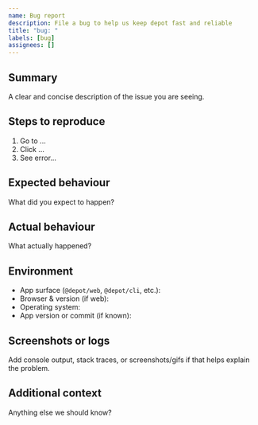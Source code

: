 ```yaml
---
name: Bug report
description: File a bug to help us keep depot fast and reliable
title: "bug: "
labels: [bug]
assignees: []
---
```


## Summary
A clear and concise description of the issue you are seeing.

## Steps to reproduce
1. Go to ...
2. Click ...
3. See error...

## Expected behaviour
What did you expect to happen?

## Actual behaviour
What actually happened?

## Environment
- App surface (`@depot/web`, `@depot/cli`, etc.):
- Browser & version (if web):
- Operating system:
- App version or commit (if known):

## Screenshots or logs
Add console output, stack traces, or screenshots/gifs if that helps explain the problem.

## Additional context
Anything else we should know?
